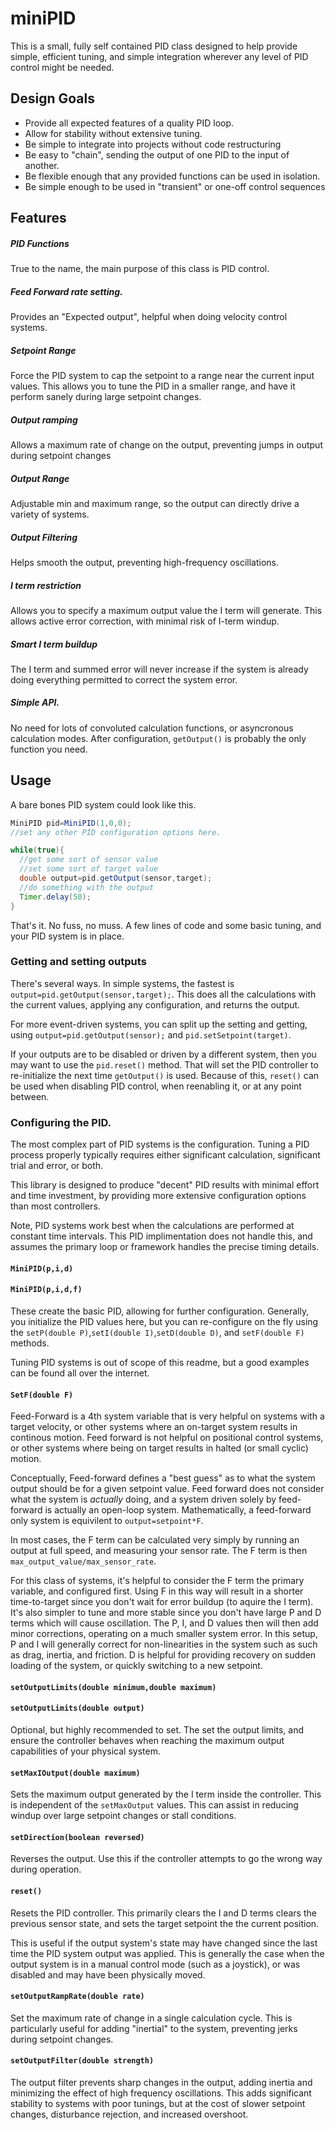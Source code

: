 # miniPID

This is a small, fully self contained PID class designed to help provide simple, efficient tuning, and simple integration wherever any level of PID control might be needed.

## Design Goals
- Provide all expected features of a quality PID loop.
- Allow for stability without extensive tuning.
- Be simple to integrate into projects without code restructuring
- Be easy to "chain", sending the output of one PID to the input of another.
- Be flexible enough that any provided functions can be used in isolation.
- Be simple enough to be used in "transient" or one-off control sequences

## Features
##### PID Functions
True to the name, the main purpose of this class is PID control.

##### Feed Forward rate setting.
Provides an "Expected output", helpful when doing velocity control systems.

##### Setpoint Range
Force the PID system to cap the setpoint to a range near the current input values. This allows you to tune the PID in a smaller range, and have it perform sanely during large setpoint changes.

##### Output ramping
Allows a maximum rate of change on the output, preventing jumps in output during setpoint changes

##### Output Range
Adjustable min and maximum range, so the output can directly drive a variety of systems.

##### Output Filtering
Helps smooth the output, preventing high-frequency oscillations.

##### I term restriction
Allows you to specify a maximum output value the I term will generate. This allows active error correction, with minimal risk of I-term windup.

##### Smart I term buildup
The I term and summed error will never increase if the system is already doing everything permitted to correct the system error.

##### Simple API.
No need for lots of convoluted calculation functions, or asyncronous calculation modes. After configuration, `getOutput()` is probably the only function you need.

## Usage
A bare bones PID system could look like this.

``` java
MiniPID pid=MiniPID(1,0,0);
//set any other PID configuration options here.

while(true){
  //get some sort of sensor value
  //set some sort of target value
  double output=pid.getOutput(sensor,target);
  //do something with the output
  Timer.delay(50);
}
```
That's it. No fuss, no muss. A few lines of code and some basic tuning, and your PID system is in place.

### Getting and setting outputs
There's several ways. In simple systems, the fastest is  `output=pid.getOutput(sensor,target);`. This does all the calculations with the current values, applying any configuration, and returns the output.

For more event-driven systems, you can split up the setting and getting, using `output=pid.getOutput(sensor);` and `pid.setSetpoint(target)`.

If your outputs are to be disabled or driven by a different system, then you may want to use the `pid.reset()` method. That will set the PID controller to re-initialize the next time  `getOutput()` is used. Because of this, `reset()` can be used when disabling PID control, when reenabling it, or at any point between.

### Configuring the PID.
The most complex part of PID systems is the configuration. Tuning a PID process properly typically requires either significant calculation, significant trial and error, or both.

This library is designed to produce "decent" PID results with minimal effort and time investment, by providing more extensive configuration options than most controllers.

Note, PID systems work best when the calculations are performed at constant time intervals. This PID implimentation does not handle this, and assumes the primary loop or framework handles the precise timing details.

#### `MiniPID(p,i,d)`
#### `MiniPID(p,i,d,f)`

These create the basic PID, allowing for further configuration. Generally, you initialize the PID values here, but you can re-configure on the fly using the `setP(double P)`,`setI(double I)`,`setD(double D)`, and `setF(double F)` methods.

Tuning PID systems is out of scope of this readme, but a good examples can be found all over the internet.

#### `SetF(double F)`
Feed-Forward is a 4th system variable that is very helpful on systems with a target velocity, or other systems where an on-target system results in continous motion. Feed forward is not helpful on positional control systems, or other systems where being on target results in halted (or small cyclic) motion.

Conceptually, Feed-forward defines a "best guess" as to what the system output should be for a given setpoint value. Feed forward does not consider what the system is _actually_ doing, and a system driven solely by feed-forward is actually an open-loop system. Mathematically, a feed-forward only system is equivilent to `output=setpoint*F`.

In most cases, the F term can be calculated very simply by running an output at full speed, and measuring your sensor rate. The F term is then `max_output_value/max_sensor_rate`.

For this class of systems, it's helpful to consider the F term the primary variable, and configured first. Using F in this way will result in a shorter time-to-target since you don't wait for error buildup (to aquire the I term). It's also simpler to tune and more stable since you don't have large P and D terms which will cause oscillation. The P, I, and D  values then will then add minor corrections, operating on a much smaller system error. In this setup, P and I will generally correct for non-linearities in the system such as such as drag, inertia, and friction. D is helpful for providing recovery on sudden loading of the system, or quickly switching to a new setpoint.

#### `setOutputLimits(double minimum,double maximum)`
#### `setOutputLimits(double output)`
Optional, but highly recommended to set. The set the output limits, and ensure the controller behaves when reaching the maximum output capabilities of your physical system.

#### `setMaxIOutput(double maximum)`
Sets the maximum output generated by the I term inside the controller. This is independent of the `setMaxOutput` values. This can assist in reducing windup over large setpoint changes or stall conditions.

#### `setDirection(boolean reversed)`
Reverses the output. Use this if the controller attempts to go the wrong way during operation.

#### `reset()`
Resets the PID controller. This primarily clears the I and D terms clears the previous sensor state, and sets the target setpoint the the current position.

This is useful if the output system's state may have changed since the last time the PID system output was applied. This is generally the case when the output system is in a manual control mode (such as a joystick), or was disabled and may have been physically moved.

#### `setOutputRampRate(double rate)`
Set the maximum rate of change in a single calculation cycle. This is particularly useful for adding "inertial" to the system, preventing jerks during setpoint changes.

#### `setOutputFilter(double strength)`
The output filter prevents sharp changes in the output, adding inertia and minimizing the effect of high frequency oscillations. This adds significant stability to systems with poor tunings, but at the cost of slower setpoint changes, disturbance rejection, and increased overshoot.